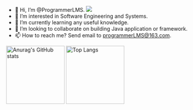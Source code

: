 - 👋 Hi, I’m @ProgrammerLMS. [![](https://img.shields.io/badge/dynamic/json?color=000000&label=GitHub&query=%24.data.totalSubs&suffix=%20followers&url=https%3A%2F%2Fapi.spencerwoo.com%2Fsubstats%2F%3Fsource%3Dgithub%26queryKey%3DProgrammerLMS)](https://github.com/ProgrammerLMS)
- 👀 I’m interested in Software Engineering and Systems.
- 🌱 I’m currently learning any useful knowledge.
- 💞️ I’m looking to collaborate on building Java application or framework.
- 📫 How to reach me? Send email to programmerLMS@163.com.
<div align="left">
<img alt="Anurag&#39;s GitHub stats" src="https://github-readme-stats.vercel.app/api?username=programmerLMS&amp&hide=contribs,prs;show_icons=true" height="157px" weight="200px"/>
<img alt="Top Langs" src="https://github-readme-stats.vercel.app/api/top-langs/?username=programmerLMS&amp;layout=compact" height="157px"/>
</div>

<!---
<img src="https://github-readme-stats.vercel.app/api?username=programmerLMS&show_icons=true&icon_color=CE1D2D&text_color=718096&bg_color=ffffff&hide_title=true">
--->

<!---
ProgrammerLMS/ProgrammerLMS is a ✨ special ✨ repository because its `README.md` (this file) appears on your GitHub profile.
You can click the Preview link to take a look at your changes.
--->
